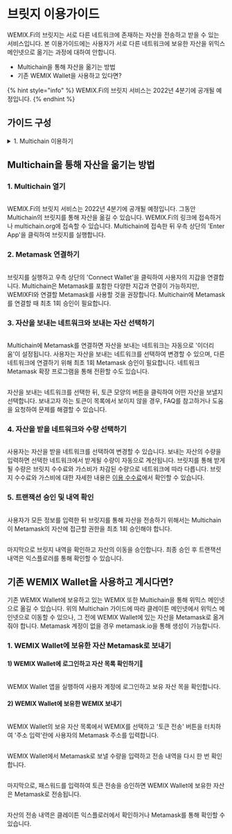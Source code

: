 # 브릿지 이용가이드

WEMIX.Fi의 브릿지는 서로 다른 네트워크에 존재하는 자산을 전송하고 받을 수 있는 서비스입니다. 본 이용가이드에는 사용자가 서로 다른 네트워크에 보유한 자산을 위믹스 메인넷으로 옮기는 과정에 대하여 안합니다.

* Multichain을 통해 자산을 옮기는 방법
* 기존 WEMIX Wallet을 사용하고 있다면?

{% hint style="info" %}
WEMIX.Fi의 브릿지 서비스는 2022년 4분기에 공개될 예정입니다.
{% endhint %}

## 가이드 구성 <a href="#undefined" id="undefined"></a>

<details>

<summary>1. Multichain 이용하기</summary>

* Multichain 연결하기
* 메타마스크 연결하기
* 자산을 보내는 네트워크와 보내는 자산 선택하기
* 자산을 받을 네트워크와 수량 선택하기
* 트랜잭션 승인 및 내역 확인

</details>

## Multichain을 통해 자산을 옮기는 방법

### 1. Multichain 열기

<figure><img src="../../.gitbook/assets/bridge_guide1.png" alt=""><figcaption></figcaption></figure>

WEMIX.Fi의 브릿지 서비스는 2022년 4분기에 공개될 예정입니다. 그동안 Multichain의 브릿지를 통해 자산을 옮길 수 있습니다. WEMIX.Fi의 링크에 접속하거나 multichain.org에 접속할 수 있습니다. Multichain에 접속한 뒤 우측 상단의 'Enter App'을 클릭하여 브릿지를 실행합니다.

### 2. Metamask 연결하기

<figure><img src="../../.gitbook/assets/bridge_guide.png" alt=""><figcaption></figcaption></figure>

브릿지를 실행하고 우측 상단의 'Connect Wallet'을 클릭하여 사용자의 지갑을 연결합니다. Multichain은 Metamask를 포함한 다양한 지갑과 연결이 가능하지만, WEMIXFI와 연결할 Metamask를 사용할 것을 권장합니다. Multichain에 Metamask를 연결할 때 최초 1회 승인이 필요합니다.

### 3. 자산을 보내는 네트워크와 보내는 자산 선택하기

<figure><img src="../../.gitbook/assets/bridge_guide4.png" alt=""><figcaption></figcaption></figure>

Multichain에 Metamask를 연결하면 자산을 보내는 네트워크는 자동으로 '이더리움'이 설정됩니다. 사용자는 자산을 보내는 네트워크를 선택하여 변경할 수 있으며, 다른 네트워크에 연결하기 위해 최초 1회 Metamask 승인이 필요합니다. 네트워크 Metamask 확장 프로그램을 통해 전환할 수도 있습니다.

<figure><img src="../../.gitbook/assets/bridge_guide5.png" alt=""><figcaption></figcaption></figure>

자산을 보내는 네트워크를 선택한 뒤, 토큰 모양의 버튼을 클릭하여 어떤 자산을 보낼지 선택합니다. 보내고자 하는 토큰이 목록에서 보이지 않을 경우, FAQ를 참고하거나 도움을 요청하여 문제를 해결할 수 있습니다.

### 4. 자산을 받을 네트워크와 수량 선택하기

<figure><img src="../../.gitbook/assets/bridge_guide7.png" alt=""><figcaption></figcaption></figure>

사용자는 자산을 받을 네트워크를 선택하여 변경할 수 있습니다. 보내는 자산의 수량을 입력하면 선택한 네트워크에서 받게될 수량이 자동으로 계산됩니다. 브릿지를 통해 받게될 수량은 브릿지 수수료와 가스비가 차감된 수량으로 네트워크에 따라 다릅니다. 브릿지 수수료와 가스비에 대한 자세한 내용은 [이용 수수료](../../SERVICES/undefined-2/undefined-1.md)에서 확인할 수 있습니다.

### 5. 트랜잭션 승인 및 내역 확인

<figure><img src="../../.gitbook/assets/bridge_guide8 (2).png" alt=""><figcaption></figcaption></figure>

사용자가 모든 정보를 입력한 뒤 브릿지를 통해 자산을 전송하기 위해서는 Multichain이 Metamask의 자산에 접근할 권한을 최초 1회 승인해야 합니다.

<figure><img src="../../.gitbook/assets/bridge_guide9.png" alt=""><figcaption></figcaption></figure>

마지막으로 브릿지 내역을 확인하고 자산의 이동을 승인합니다. 최종 승인 후 트랜잭션 내역은 익스플로러를 통해 확인할 수 있습니다.

## 기존 WEMIX Wallet을 사용하고 계시다면?

기존 WEMIX Wallet에 보유하고 있는 WEMIX 또한 Multichain을 통해 위믹스 메인넷으로 옮길 수 있습니다. 위의 Multichain 가이드에 따라 클레이튼 메인넷에서 위믹스 메인넷으로 이동할 수 있으나, 그 전에 WEMIX Wallet에 있는 자산을 Metamask로 옮겨줘야 합니다. Metamask 계정이 없을 경우 metamask.io을 통해 생성이 가능합니다.

### 1. WEMIX Wallet에 보유한 자산 Metamask로 보내기

#### 1) WEMIX Wallet에 로그인하고 자산 목록 확인하기

<figure><img src="../../.gitbook/assets/bridge_guide13.png" alt=""><figcaption></figcaption></figure>

WEMIX Wallet 앱을 실행하여 사용자 계정에 로그인하고 보유 자산 목을 확인합니다.

#### 2) WEMIX Wallet에 보유한 WEMIX 보내기

<figure><img src="../../.gitbook/assets/bridge_guide14 (1).png" alt=""><figcaption></figcaption></figure>

WEMIX Wallet의 보유 자산 목록에서 WEMIX를 선택하고 '토큰 전송' 버튼을 터치하여 '주소 입력'란에 사용자의 Metamask 주소를 입력합니다.

<figure><img src="../../.gitbook/assets/bridge_guide16.png" alt=""><figcaption></figcaption></figure>

WEMIX Wallet에서 Metamask로 보낼 수량을 입력하고 전송 내역을 다시 한 번 확인합니다.

<figure><img src="../../.gitbook/assets/bridge_guide17.png" alt=""><figcaption></figcaption></figure>

마지막으로, 패스워드를 입력하여 토큰 전송을 승인하면 WEMIX Wallet에 보유한 자산은 Metamask로 전송됩니다.

<figure><img src="../../.gitbook/assets/bridge_guide18.png" alt=""><figcaption></figcaption></figure>

자산의 전송 내역은 클레이튼 익스플로러에서 확인하거나 Metamask를 통해 확인할 수 있습니다.
